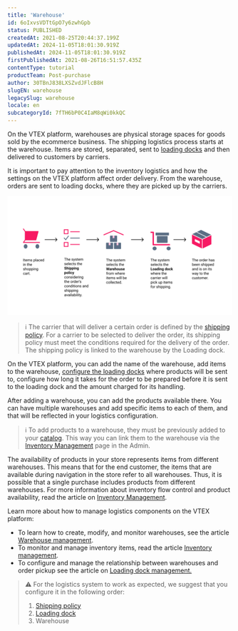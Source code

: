 ```yaml
---
title: 'Warehouse'
id: 6oIxvsVDTtGpO7y6zwhGpb
status: PUBLISHED
createdAt: 2021-08-25T20:44:37.199Z
updatedAt: 2024-11-05T18:01:30.919Z
publishedAt: 2024-11-05T18:01:30.919Z
firstPublishedAt: 2021-08-26T16:51:57.435Z
contentType: tutorial
productTeam: Post-purchase
author: 30TBnJ838LXSZvdJFlcB8H
slugEN: warehouse
legacySlug: warehouse
locale: en
subcategoryId: 7fTH6bP0C4IaM8qWi0kkQC
---
```



On the VTEX platform, warehouses are physical storage spaces for goods sold by the ecommerce business. The shipping logistics process starts at the warehouse. Items are stored, separated, sent to [loading docks](/pt/tutorial/gerenciar-doca--7K3FultD8I2cuuA6iyGEiW) and then delivered to customers by carriers.

It is important to pay attention to the inventory logistics and how the settings on the VTEX platform affect order delivery. From the warehouse, orders are sent to loading docks, where they are picked up by the carriers. 

![EstrategiaEnvio_EN](https://raw.githubusercontent.com/vtexdocs/help-center-content/refs/heads/main/docs/en/tutorials/shipping/shipping-strategy/warehouse_1.svg)

> ℹ️ The carrier that will deliver a certain order is defined by the [shipping policy](/en/tutorial/politica-de-envio--tutorials_140). For a carrier to be selected to deliver the order, its shipping policy must meet the conditions required for the delivery of the order. The shipping policy is linked to the warehouse by the Loading dock.

On the VTEX platform, you can add the name of the warehouse, add items to the warehouse, [configure the loading docks](/pt/tutorial/gerenciar-doca--7K3FultD8I2cuuA6iyGEiW) where products will be sent to, configure how long it takes for the order to be prepared before it is sent to the loading dock and the amount charged for its handling. 

After adding a warehouse, you can add the products available there. You can have multiple warehouses and add specific items to each of them, and that will be reflected in your logistics configuration. 

> ℹ️ To add products to a warehouse, they must be previously added to your [catalog](/en/tracks/catalogo-101--5AF0XfnjfWeopIFBgs3LIQ/7kz4uWVq6NoaOdUpiJv4PR). This way you can link them to the warehouse via the [Inventory Management](/en/tutorial/gerenciar-itens-em-estoque--tutorials_139) page in the Admin.

The availability of products in your store represents items from different warehouses. This means that for the end customer, the items that are available during navigation in the store refer to all warehouses. Thus, it is possible that a single purchase includes products from different warehouses. For more information about inventory flow control and product availability, read the article on [Inventory Management](/pt/tutorial/gerenciar-itens-em-estoque--tutorials_139).

Learn more about how to manage logistics components on the VTEX platform: 

* To learn how to create, modify, and monitor warehouses, see the article [Warehouse management](/pt/tutorial/gerenciar-estoque--tutorials_137). 
* To monitor and manage inventory items, read the article [Inventory management](/pt/tutorial/gerenciar-itens-em-estoque--tutorials_139). 
* To configure and manage the relationship between warehouses and order pickup see the article on [Loading dock management.](/pt/tutorial/gerenciar-doca--7K3FultD8I2cuuA6iyGEiW)

> ⚠️ For the logistics system to work as expected, we suggest that you configure it in the following order: <body> <ol> <li>[Shipping policy](/en/tutorial/politica-de-envio--tutorials_140)</li> <li>[Loading dock](/en/tutorial/loading-dock--5DY8xHEjOLYDVL41Urd5qj)</li> <li>Warehouse</li> </ol> </body>
